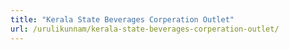 ```yaml
---
title: "Kerala State Beverages Corperation Outlet"
url: /urulikunnam/kerala-state-beverages-corperation-outlet/
---
```

